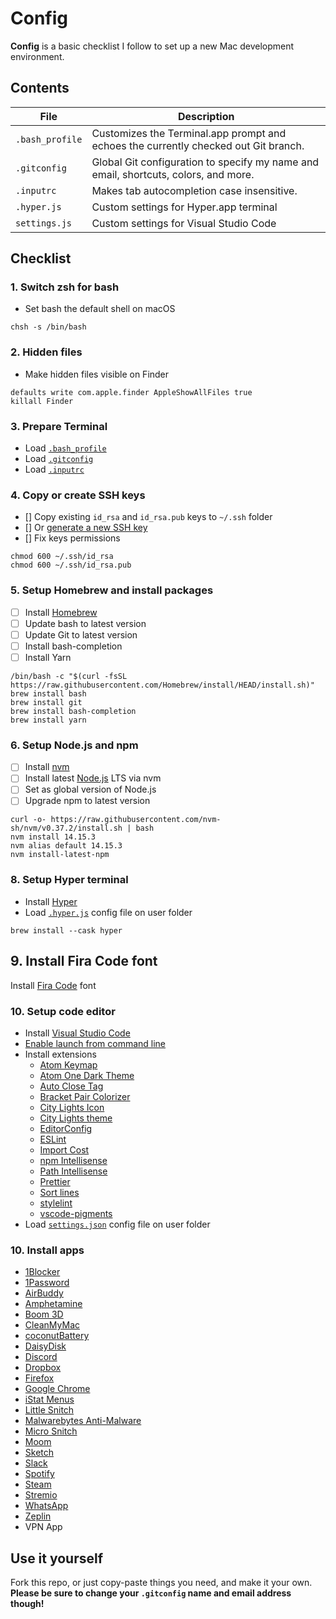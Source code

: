 # Config
**Config** is a basic checklist I follow to set up a new Mac development environment.

## Contents
| File | Description |
| --- | --- |
| `.bash_profile` | Customizes the Terminal.app prompt and echoes the currently checked out Git branch. |
| `.gitconfig` | Global Git configuration to specify my name and email, shortcuts, colors, and more. |
| `.inputrc` | Makes tab autocompletion case insensitive. |
| `.hyper.js` | Custom settings for Hyper.app terminal |
| `settings.js` | Custom settings for Visual Studio Code |

## Checklist

### 1. Switch zsh for bash
- Set bash the default shell on macOS

```
chsh -s /bin/bash
```

### 2. Hidden files
- Make hidden files visible on Finder

```
defaults write com.apple.finder AppleShowAllFiles true
killall Finder
```

### 3. Prepare Terminal
- Load [`.bash_profile`](/.bash_profile)
- Load [`.gitconfig`](/.gitconfig)
- Load [`.inputrc`](/.inputrc)

### 4. Copy or create SSH keys
- [] Copy existing `id_rsa` and `id_rsa.pub` keys to `~/.ssh` folder
- [] Or [generate a new SSH key](https://help.github.com/articles/generating-ssh-keys)
- [] Fix keys permissions

```
chmod 600 ~/.ssh/id_rsa
chmod 600 ~/.ssh/id_rsa.pub
```

### 5. Setup Homebrew and install packages
- [ ] Install [Homebrew](http://brew.sh)
- [ ] Update bash to latest version
- [ ] Update Git to latest version
- [ ] Install bash-completion
- [ ] Install Yarn

```
/bin/bash -c "$(curl -fsSL https://raw.githubusercontent.com/Homebrew/install/HEAD/install.sh)"
brew install bash
brew install git
brew install bash-completion
brew install yarn
```

### 6. Setup Node.js and npm
- [ ] Install [nvm](https://github.com/creationix/nvm)
- [ ] Install latest [Node.js](https://nodejs.org/en) LTS via nvm
- [ ] Set as global version of Node.js
- [ ] Upgrade npm to latest version

```
curl -o- https://raw.githubusercontent.com/nvm-sh/nvm/v0.37.2/install.sh | bash
nvm install 14.15.3
nvm alias default 14.15.3
nvm install-latest-npm
```

### 8. Setup Hyper terminal
- Install [Hyper](https://hyper.is)
- Load [`.hyper.js`](/.hyper.js) config file on user folder

```
brew install --cask hyper
```

## 9. Install Fira Code font
Install [Fira Code](https://github.com/tonsky/FiraCode/wiki/Installing) font

### 10. Setup code editor
- Install [Visual Studio Code](https://code.visualstudio.com)
- [Enable launch from command line](https://code.visualstudio.com/docs/setup/mac#_launching-from-the-command-line)
- Install extensions
  - [Atom Keymap](https://marketplace.visualstudio.com/items?itemName=ms-vscode.atom-keybindings)
  - [Atom One Dark Theme](https://marketplace.visualstudio.com/items?itemName=akamud.vscode-theme-onedark)
  - [Auto Close Tag](https://marketplace.visualstudio.com/items?itemName=formulahendry.auto-close-tag)
  - [Bracket Pair Colorizer](https://marketplace.visualstudio.com/items?itemName=CoenraadS.bracket-pair-colorizer)
  - [City Lights Icon](https://marketplace.visualstudio.com/items?itemName=Yummygum.city-lights-icon-vsc)
  - [City Lights theme](https://marketplace.visualstudio.com/items?itemName=Yummygum.city-lights-theme)
  - [EditorConfig](https://marketplace.visualstudio.com/items?itemName=EditorConfig.EditorConfig)
  - [ESLint](https://marketplace.visualstudio.com/items?itemName=dbaeumer.vscode-eslint)
  - [Import Cost](https://marketplace.visualstudio.com/items?itemName=wix.vscode-import-cost)
  - [npm Intellisense](https://marketplace.visualstudio.com/items?itemName=christian-kohler.npm-intellisense)
  - [Path Intellisense](https://marketplace.visualstudio.com/items?itemName=christian-kohler.path-intellisense)
  - [Prettier](https://marketplace.visualstudio.com/items?itemName=esbenp.prettier-vscode)
  - [Sort lines](https://marketplace.visualstudio.com/items?itemName=Tyriar.sort-lines)
  - [stylelint](https://marketplace.visualstudio.com/items?itemName=stylelint.vscode-stylelint)
  - [vscode-pigments](https://marketplace.visualstudio.com/items?itemName=jaspernorth.vscode-pigments)
- Load [`settings.json`](/settings.json) config file on user folder

### 10. Install apps
- [1Blocker](https://apps.apple.com/us/app/1blocker-for-safari/id1107421413)
- [1Password](https://1password.com/downloads)
- [AirBuddy](https://v2.airbuddy.app)
- [Amphetamine](https://apps.apple.com/us/app/amphetamine/id937984704)
- [Boom 3D](http://globaldelight.com/boom)
- [CleanMyMac](http://cleanmymac.com)
- [coconutBattery](http://coconut-flavour.com/coconutbattery)
- [DaisyDisk](https://daisydiskapp.com)
- [Discord](https://discord.com)
- [Dropbox](https://dropbox.com)
- [Firefox](https://mozilla.org/firefox)
- [Google Chrome](https://google.com/chrome/browser/desktop)
- [iStat Menus](https://bjango.com/mac/istatmenus)
- [Little Snitch](https://obdev.at/products/littlesnitch)
- [Malwarebytes Anti-Malware](https://malwarebytes.com)
- [Micro Snitch](https://www.obdev.at/products/microsnitch)
- [Moom](https://manytricks.com/moom)
- [Sketch](https://sketch.com)
- [Slack](https://slack.com)
- [Spotify](https://spotify.com)
- [Steam](http://store.steampowered.com/about)
- [Stremio](https://stremio.com)
- [WhatsApp](https://whatsapp.com/download)
- [Zeplin](https://zpl.io/download-mac)
- VPN App

## Use it yourself
Fork this repo, or just copy-paste things you need, and make it your own. **Please be sure to change your `.gitconfig` name and email address though!**
